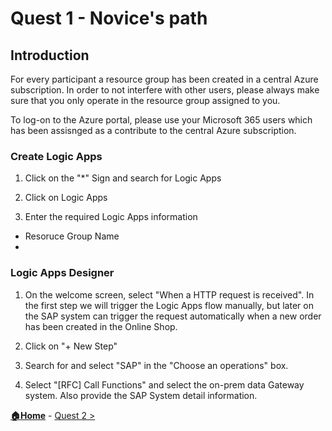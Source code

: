 # Quest 1 - Novice's path

## Introduction
For every participant a resource group has been created in a central Azure subscription. In order to not interfere with other users, please always make sure that you only operate in the resource group assigned to you. 

To log-on to the Azure portal, please use your Microsoft 365 users which has been assisnged as a contribute to the central Azure subscription. 

### Create Logic Apps
1) Click on the "*" Sign and search for Logic Apps

2) Click on Logic Apps

3) Enter the required Logic Apps information
- Resoruce Group Name
- 

### Logic Apps Designer
1) On the welcome screen, select "When a HTTP request is received". In the first step we will trigger the Logic Apps flow manually, but later on the SAP system can trigger the request automatically when a new order has been created in the Online Shop. 

2) Click on "+ New Step" 

3) Search for and select "SAP" in the "Choose an operations" box. 
 
4) Select "[RFC] Call Functions" and select the on-prem data Gateway system. Also provide the SAP System detail information. 
 


**[🏠Home](./README.md)** - [ Quest 2 >](quest2.md)

